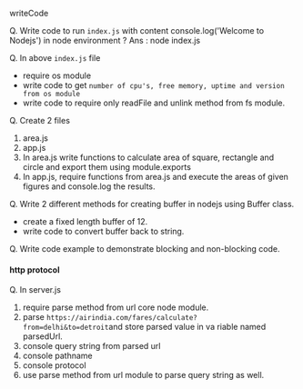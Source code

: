writeCode

Q. Write code to run `index.js` with content console.log('Welcome to Nodejs') in node environment ?
Ans : node index.js

Q. In above `index.js` file
- require os module
- write code to get `number of cpu's, free memory, uptime and version from os module`
- write code to require only readFile and unlink method from fs module.

Q. Create 2 files
  1. area.js
  2. app.js
  3. In area.js write functions to calculate area of square, rectangle and circle and export them using module.exports
  4. In app.js, require functions from area.js and execute the areas of given figures and console.log the results.

Q. Write 2 different methods for creating buffer in nodejs using Buffer class.
- create a fixed length buffer of 12.
- write code to convert buffer back to string.

Q. Write code example to demonstrate blocking and non-blocking code.

#### http protocol

Q. In server.js
1. require parse method from url core node module.
2. parse `https://airindia.com/fares/calculate?from=delhi&to=detroit`and store parsed value in va riable named parsedUrl.
3. console query string from parsed url
4. console pathname
5. console protocol
6. use parse method from url module to parse query string as well.